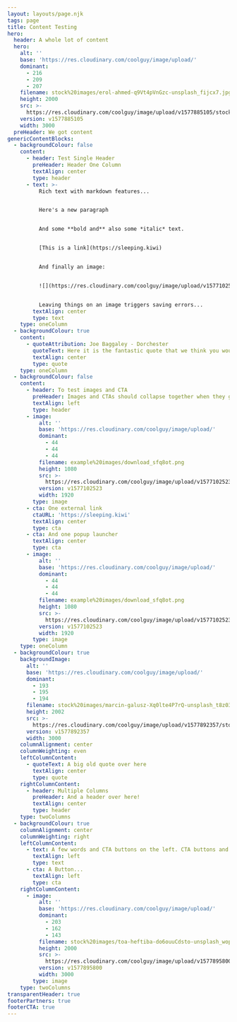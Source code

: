 ```yaml
---
layout: layouts/page.njk
tags: page
title: Content Testing
hero:
  header: A whole lot of content
  hero:
    alt: ''
    base: 'https://res.cloudinary.com/coolguy/image/upload/'
    dominant:
      - 216
      - 209
      - 207
    filename: stock%20images/erol-ahmed-q9Vt4pVnGzc-unsplash_fijcx7.jpg
    height: 2000
    src: >-
      https://res.cloudinary.com/coolguy/image/upload/v1577885105/stock%20images/erol-ahmed-q9Vt4pVnGzc-unsplash_fijcx7.jpg
    version: v1577885105
    width: 3000
  preHeader: We got content
genericContentBlocks:
  - backgroundColour: false
    content:
      - header: Test Single Header
        preHeader: Header One Column
        textAlign: center
        type: header
      - text: >-
          Rich text with markdown features...


          Here's a new paragraph


          And some **bold and** also some *italic* text.


          [This is a link](https://sleeping.kiwi)


          And finally an image:


          ![](https://res.cloudinary.com/coolguy/image/upload/v1577102523/example%20images/300by300-b_p4rcuc.png)


          Leaving things on an image triggers saving errors...
        textAlign: center
        type: text
    type: oneColumn
  - backgroundColour: true
    content:
      - quoteAttribution: Joe Baggaley - Dorchester
        quoteText: Here it is the fantastic quote that we think you would like to hear
        textAlign: center
        type: quote
    type: oneColumn
  - backgroundColour: false
    content:
      - header: To test images and CTA
        preHeader: Images and CTAs should collapse together when they go edge-to-edge...
        textAlign: left
        type: header
      - image:
          alt: ''
          base: 'https://res.cloudinary.com/coolguy/image/upload/'
          dominant:
            - 44
            - 44
            - 44
          filename: example%20images/download_sfq8ot.png
          height: 1080
          src: >-
            https://res.cloudinary.com/coolguy/image/upload/v1577102523/example%20images/download_sfq8ot.png
          version: v1577102523
          width: 1920
        type: image
      - cta: One external link
        ctaURL: 'https://sleeping.kiwi'
        textAlign: center
        type: cta
      - cta: And one popup launcher
        textAlign: center
        type: cta
      - image:
          alt: ''
          base: 'https://res.cloudinary.com/coolguy/image/upload/'
          dominant:
            - 44
            - 44
            - 44
          filename: example%20images/download_sfq8ot.png
          height: 1080
          src: >-
            https://res.cloudinary.com/coolguy/image/upload/v1577102523/example%20images/download_sfq8ot.png
          version: v1577102523
          width: 1920
        type: image
    type: oneColumn
  - backgroundColour: true
    backgroundImage:
      alt: ''
      base: 'https://res.cloudinary.com/coolguy/image/upload/'
      dominant:
        - 193
        - 195
        - 194
      filename: stock%20images/marcin-galusz-Xq0lte4P7rQ-unsplash_t8z03i.jpg
      height: 2002
      src: >-
        https://res.cloudinary.com/coolguy/image/upload/v1577892357/stock%20images/marcin-galusz-Xq0lte4P7rQ-unsplash_t8z03i.jpg
      version: v1577892357
      width: 3000
    columnAlignment: center
    columnWeighting: even
    leftColumnContent:
      - quoteText: A big old quote over here
        textAlign: center
        type: quote
    rightColumnContent:
      - header: Multiple Columns
        preHeader: And a header over here!
        textAlign: center
        type: header
    type: twoColumns
  - backgroundColour: true
    columnAlignment: center
    columnWeighting: right
    leftColumnContent:
      - text: A few words and CTA buttons on the left. CTA buttons and images need to collapse between columns too!
        textAlign: left
        type: text
      - cta: A Button...
        textAlign: left
        type: cta
    rightColumnContent:
      - image:
          alt: ''
          base: 'https://res.cloudinary.com/coolguy/image/upload/'
          dominant:
            - 203
            - 162
            - 143
          filename: stock%20images/toa-heftiba-do6ouuCdsto-unsplash_wop3u2.jpg
          height: 2000
          src: >-
            https://res.cloudinary.com/coolguy/image/upload/v1577895800/stock%20images/toa-heftiba-do6ouuCdsto-unsplash_wop3u2.jpg
          version: v1577895800
          width: 3000
        type: image
    type: twoColumns
transparentHeader: true
footerPartners: true
footerCTA: true
---
```

